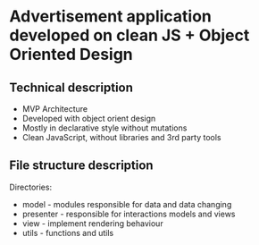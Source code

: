 # Advertisement application developed on clean JS + Object Oriented Design

## Technical description

* MVP Architecture
* Developed with object orient design
* Mostly in declarative style without mutations
* Clean JavaScript, without libraries and 3rd party tools

## File structure description
 
Directories:
 * model - modules responsible for data and data changing
 * presenter - responsible for interactions models and views
 * view - implement rendering behaviour
 * utils - functions and utils
